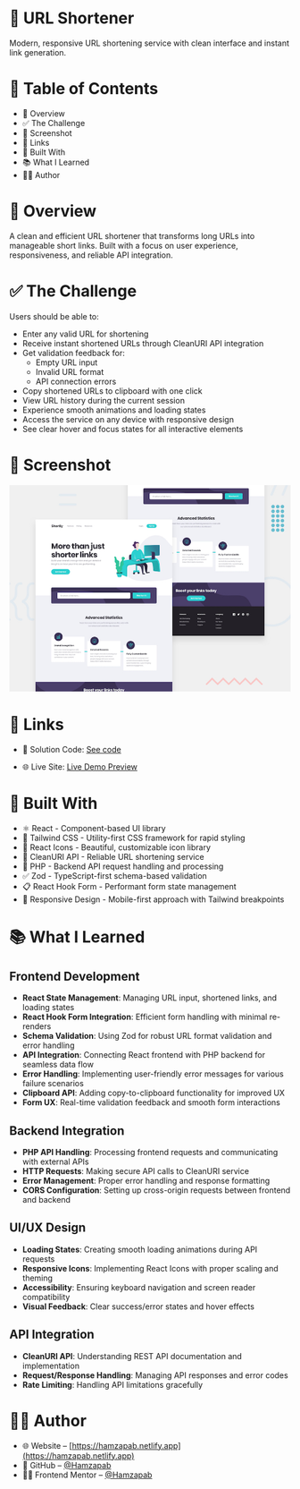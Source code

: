 # 🔗 URL Shortener
Modern, responsive URL shortening service with clean interface and instant link generation.

# 📑 Table of Contents
- 📌 Overview  
- ✅ The Challenge  
- 📸 Screenshot  
- 🔗 Links  
- 🔧 Built With  
- 📚 What I Learned  
- 👨‍💻 Author  

# 📌 Overview
A clean and efficient URL shortener that transforms long URLs into manageable short links. Built with a focus on user experience, responsiveness, and reliable API integration.

# ✅ The Challenge
Users should be able to:

- Enter any valid URL for shortening  
- Receive instant shortened URLs through CleanURI API integration  
- Get validation feedback for:  
  - Empty URL input  
  - Invalid URL format  
  - API connection errors  
- Copy shortened URLs to clipboard with one click  
- View URL history during the current session  
- Experience smooth animations and loading states  
- Access the service on any device with responsive design  
- See clear hover and focus states for all interactive elements  

# 📸 Screenshot
![](./preview.jpg)

# 🔗 Links

- 🔧 Solution Code: [See code ](https://github.com/Hamzapab/front-end-mentor/tree/main/shoturl) 

- 🌐 Live Site: [Live Demo Preview ](https://shortenurl2.netlify.app) 

# 🔧 Built With
- ⚛️ React - Component-based UI library  
- 🎨 Tailwind CSS - Utility-first CSS framework for rapid styling  
- 🎯 React Icons - Beautiful, customizable icon library  
- 🔗 CleanURI API - Reliable URL shortening service  
- 🐘 PHP - Backend API request handling and processing  
- ✅ Zod - TypeScript-first schema-based validation  
- 📋 React Hook Form - Performant form state management  
- 📱 Responsive Design - Mobile-first approach with Tailwind breakpoints  

# 📚 What I Learned

## Frontend Development

- **React State Management**: Managing URL input, shortened links, and loading states  
- **React Hook Form Integration**: Efficient form handling with minimal re-renders  
- **Schema Validation**: Using Zod for robust URL format validation and error handling  
- **API Integration**: Connecting React frontend with PHP backend for seamless data flow  
- **Error Handling**: Implementing user-friendly error messages for various failure scenarios  
- **Clipboard API**: Adding copy-to-clipboard functionality for improved UX  
- **Form UX**: Real-time validation feedback and smooth form interactions  

## Backend Integration

- **PHP API Handling**: Processing frontend requests and communicating with external APIs  
- **HTTP Requests**: Making secure API calls to CleanURI service  
- **Error Management**: Proper error handling and response formatting  
- **CORS Configuration**: Setting up cross-origin requests between frontend and backend  

## UI/UX Design
- **Loading States**: Creating smooth loading animations during API requests  
- **Responsive Icons**: Implementing React Icons with proper scaling and theming  
- **Accessibility**: Ensuring keyboard navigation and screen reader compatibility  
- **Visual Feedback**: Clear success/error states and hover effects  

## API Integration
- **CleanURI API**: Understanding REST API documentation and implementation  
- **Request/Response Handling**: Managing API responses and error codes  
- **Rate Limiting**: Handling API limitations gracefully  


# 👨‍💻 Author
- 🌐 Website – [https://hamzapab.netlify.app](https://hamzapab.netlify.app)  
- 🐙 GitHub – [@Hamzapab](https://github.com/Hamzapab)  
- 🧑‍🏫 Frontend Mentor – [@Hamzapab](https://www.frontendmentor.io/profile/Hamzapab)  
